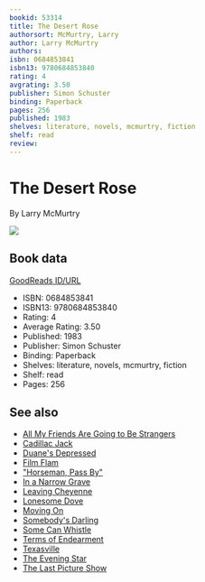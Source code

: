 ```yaml
---
bookid: 53314
title: The Desert Rose
authorsort: McMurtry, Larry
author: Larry McMurtry
authors: 
isbn: 0684853841
isbn13: 9780684853840
rating: 4
avgrating: 3.50
publisher: Simon Schuster
binding: Paperback
pages: 256
published: 1983
shelves: literature, novels, mcmurtry, fiction
shelf: read
review: 
---
```


# The Desert Rose

By Larry McMurtry

![](https://i.gr-assets.com/images/S/compressed.photo.goodreads.com/books/1348063905l/53314.jpg)

## Book data

[GoodReads ID/URL](https://www.goodreads.com/book/show/53314)

- ISBN: 0684853841
- ISBN13: 9780684853840
- Rating: 4
- Average Rating: 3.50
- Published: 1983
- Publisher: Simon Schuster
- Binding: Paperback
- Shelves: literature, novels, mcmurtry, fiction
- Shelf: read
- Pages: 256


## See also

- [All My Friends Are Going to Be Strangers](All_My_Friends_Are_Going_to_Be_Strangers.md)
- [Cadillac Jack](Cadillac_Jack.md)
- [Duane's Depressed](Duanes_Depressed.md)
- [Film Flam](Film_Flam-_Essays_on_Hollywood.md)
- ["Horseman, Pass By"](Horseman__Pass_By.md)
- [In a Narrow Grave](In_a_Narrow_Grave-_Essays_on_Texas.md)
- [Leaving Cheyenne](Leaving_Cheyenne.md)
- [Lonesome Dove](Lonesome_Dove.md)
- [Moving On](Moving_On.md)
- [Somebody's Darling](Somebodys_Darling.md)
- [Some Can Whistle](Some_Can_Whistle.md)
- [Terms of Endearment](Terms_of_Endearment.md)
- [Texasville](Texasville.md)
- [The Evening Star](The_Evening_Star.md)
- [The Last Picture Show](The_Last_Picture_Show.md)
